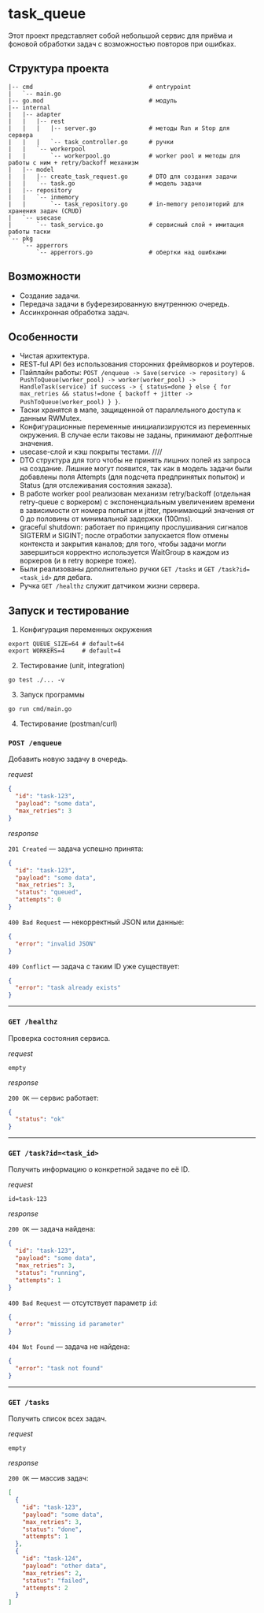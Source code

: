 # task_queue

Этот проект представляет собой небольшой сервис для приёма и фоновой обработки задач с возможностью повторов при ошибках.

## Структура проекта

```text
|-- cmd                                 # entrypoint
|   `-- main.go
|-- go.mod                              # модуль
|-- internal
|   |-- adapter
|   |   |-- rest
|   |   |   |-- server.go               # методы Run и Stop для сервера
|   |   |   `-- task_controller.go      # ручки
|   |   `-- workerpool
|   |       `-- workerpool.go           # worker pool и методы для работы с ним + retry/backoff механизм
|   |-- model
|   |   |-- create_task_request.go      # DTO для создания задачи
|   |   `-- task.go                     # модель задачи
|   |-- repository
|   |   `-- inmemory
|   |       `-- task_repository.go      # in-memory репозиторий для хранения задач (CRUD)
|   `-- usecase
|       `-- task_service.go             # сервисный слой + имитация работы таски
`-- pkg
    `-- apperrors
        `-- apperrors.go                # обертки над ошибками
```

## Возможности

- Создание задачи.
- Передача задачи в буферезированную внутреннюю очередь.
- Ассинхронная обработка задач.

## Особенности

- Чистая архитектура.
- REST-ful API без использования сторонних фреймворков и роутеров.
- Пайплайн работы: `POST /enqueue -> Save(service -> repository) & PushToQueue(worker_pool) -> worker(worker_pool) -> HandleTask(service) if success -> { status=done } else { for max_retries && status!=done { backoff + jitter -> PushToQueue(worker_pool) } }`.
- Таски хранятся в мапе, защищенной от параллельного доступа к данным RWMutex.
- Конфигурационные переменные инициализируются из переменных окружения. В случае если таковы не заданы, принимают дефолтные значения.
- usecase-слой и кэш покрыты тестами. ////
- DTO структура для того чтобы не принять лишних полей из запроса на создание. Лишние могут появится, так как в модель задачи были добавлены поля Attempts (для подсчета предпринятых попыток) и Status (для отслеживания состояния заказа).
- В работе worker pool реализован механизм retry/backoff (отдельная retry-queue с воркером) c экспоненциальным увеличением времени в зависимости от номера попытки и jitter, принимающий значения от 0 до половины от минимальной задержки (100ms).
- graceful shutdown: работает по принципу прослушивания сигналов SIGTERM и SIGINT; после отработки запускается flow отмены контекста и закрытия каналов; для того, чтобы задачи могли завершиться корректно используется WaitGroup в каждом из воркеров (и в retry воркере тоже).
- Были реализованы дополнительно ручки `GET /tasks` и `GET /task?id=<task_id>` для дебага.
- Ручка `GET /healthz` служит датчиком жизни сервера.

## Запуск и тестирование

1. Конфигурация переменных окружения

```shell
export QUEUE_SIZE=64 # default=64
export WORKERS=4     # default=4
```

2. Тестирование (unit, integration)

```shell
go test ./... -v
```

3. Запуск программы

```shell
go run cmd/main.go
```

4. Тестирование (postman/curl)

### `POST /enqueue`

Добавить новую задачу в очередь.

*request*

```json
{
  "id": "task-123",
  "payload": "some data",
  "max_retries": 3
}
```

*response*

`201 Created` — задача успешно принята:

```json
{
  "id": "task-123",
  "payload": "some data",
  "max_retries": 3,
  "status": "queued",
  "attempts": 0
}
```

`400 Bad Request` — некорректный JSON или данные:

```json
{
  "error": "invalid JSON"
}
```

`409 Conflict` — задача с таким ID уже существует:

```json
{
  "error": "task already exists"
}
```

---

### `GET /healthz`

Проверка состояния сервиса.

*request*

```text
empty
```

*response*

`200 OK` — сервис работает:

```json
{
  "status": "ok"
}
```

---

### `GET /task?id=<task_id>`

Получить информацию о конкретной задаче по её ID.

*request*

```text
id=task-123
```

*response*

`200 OK` — задача найдена:

```json
{
  "id": "task-123",
  "payload": "some data",
  "max_retries": 3,
  "status": "running",
  "attempts": 1
}
```

`400 Bad Request` — отсутствует параметр `id`:

```json
{
  "error": "missing id parameter"
}
```

`404 Not Found` — задача не найдена:

```json
{
  "error": "task not found"
}
```

---

### `GET /tasks`

Получить список всех задач.

*request*

```text
empty
```

*response*

`200 OK` — массив задач:

```json
[
  {
    "id": "task-123",
    "payload": "some data",
    "max_retries": 3,
    "status": "done",
    "attempts": 1
  },
  {
    "id": "task-124",
    "payload": "other data",
    "max_retries": 2,
    "status": "failed",
    "attempts": 2
  }
]
```